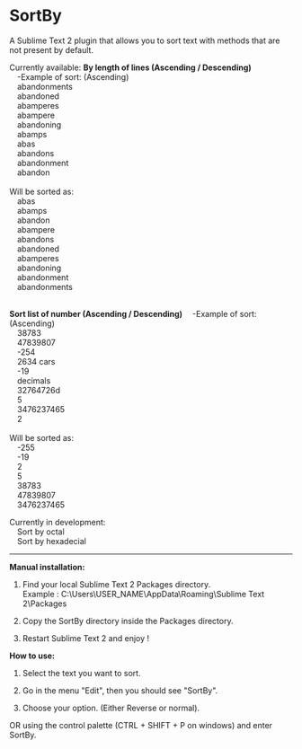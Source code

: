 SortBy
======

A Sublime Text 2 plugin that allows you to sort text with methods that are not present by default.

Currently available:
	<b>By length of lines (Ascending / Descending)</b>
	<br>&emsp;-Example of sort: (Ascending)
	<br>&emsp;abandonments
	<br>&emsp;abandoned
	<br>&emsp;abamperes
	<br>&emsp;abampere
	<br>&emsp;abandoning
	<br>&emsp;abamps
	<br>&emsp;abas
	<br>&emsp;abandons
	<br>&emsp;abandonment
	<br>&emsp;abandon
	<br>
	<br>Will be sorted as:
	<br>&emsp;abas
	<br>&emsp;abamps
	<br>&emsp;abandon
	<br>&emsp;abampere
	<br>&emsp;abandons
	<br>&emsp;abandoned
	<br>&emsp;abamperes
	<br>&emsp;abandoning
	<br>&emsp;abandonment
	<br>&emsp;abandonments

<br><b>Sort list of number (Ascending / Descending)</b>
	&emsp;-Example of sort: (Ascending)
	<br>&emsp;38783
	<br>&emsp;47839807
	<br>&emsp;-254
	<br>&emsp;2634 cars
	<br>&emsp;-19
	<br>&emsp;decimals
	<br>&emsp;32764726d
	<br>&emsp;5
	<br>&emsp;3476237465
	<br>&emsp;2
	<br>
	<br>Will be sorted as:
	<br>&emsp;-255
	<br>&emsp;-19
	<br>&emsp;2
	<br>&emsp;5
	<br>&emsp;38783
	<br>&emsp;47839807
	<br>&emsp;3476237465

Currently in development:
<br>&emsp;Sort by octal
<br>&emsp;Sort by hexadecial

-----
<b>Manual installation:</b>

1) Find your local Sublime Text 2 Packages directory.<br>
Example : C:\Users\USER_NAME\AppData\Roaming\Sublime Text 2\Packages
  
2) Copy the SortBy directory inside the Packages directory.

3) Restart Sublime Text 2 and enjoy !

<b>How to use:</b>

1) Select the text you want to sort.

2) Go in the menu "Edit", then you should see "SortBy".

3) Choose your option. (Either Reverse or normal).

OR using the control palette (CTRL + SHIFT + P on windows) and enter SortBy.
